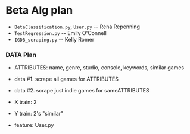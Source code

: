 # Beta Alg plan
* `BetaClassification.py`, `User.py` -- Rena Repenning
* `TestRegression.py` -- Emily O'Connell
* `IGDB_scraping.py` -- Kelly Romer




### DATA Plan
* ATTRIBUTES: name, genre, studio, console, keywords, similar games
* data #1. scrape all games for ATTRIBUTES
* data #2. scrape just indie games for sameATTRIBUTES


* X train: 2
* Y train: 2's "similar" 
* feature: User.py 

